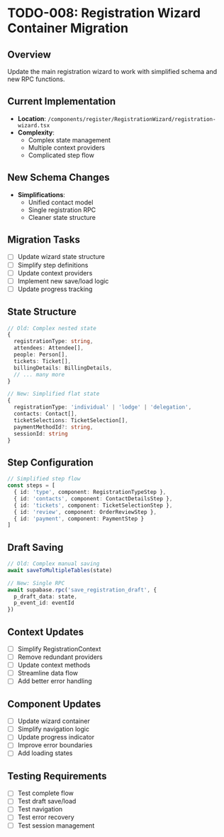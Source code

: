 # TODO-008: Registration Wizard Container Migration

## Overview
Update the main registration wizard to work with simplified schema and new RPC functions.

## Current Implementation
- **Location**: `/components/register/RegistrationWizard/registration-wizard.tsx`
- **Complexity**:
  - Complex state management
  - Multiple context providers
  - Complicated step flow

## New Schema Changes
- **Simplifications**:
  - Unified contact model
  - Single registration RPC
  - Cleaner state structure

## Migration Tasks
- [ ] Update wizard state structure
- [ ] Simplify step definitions
- [ ] Update context providers
- [ ] Implement new save/load logic
- [ ] Update progress tracking

## State Structure
```typescript
// Old: Complex nested state
{
  registrationType: string,
  attendees: Attendee[],
  people: Person[],
  tickets: Ticket[],
  billingDetails: BillingDetails,
  // ... many more
}

// New: Simplified flat state
{
  registrationType: 'individual' | 'lodge' | 'delegation',
  contacts: Contact[],
  ticketSelections: TicketSelection[],
  paymentMethodId?: string,
  sessionId: string
}
```

## Step Configuration
```typescript
// Simplified step flow
const steps = [
  { id: 'type', component: RegistrationTypeStep },
  { id: 'contacts', component: ContactDetailsStep },
  { id: 'tickets', component: TicketSelectionStep },
  { id: 'review', component: OrderReviewStep },
  { id: 'payment', component: PaymentStep }
]
```

## Draft Saving
```typescript
// Old: Complex manual saving
await saveToMultipleTables(state)

// New: Single RPC
await supabase.rpc('save_registration_draft', {
  p_draft_data: state,
  p_event_id: eventId
})
```

## Context Updates
- [ ] Simplify RegistrationContext
- [ ] Remove redundant providers
- [ ] Update context methods
- [ ] Streamline data flow
- [ ] Add better error handling

## Component Updates
- [ ] Update wizard container
- [ ] Simplify navigation logic
- [ ] Update progress indicator
- [ ] Improve error boundaries
- [ ] Add loading states

## Testing Requirements
- [ ] Test complete flow
- [ ] Test draft save/load
- [ ] Test navigation
- [ ] Test error recovery
- [ ] Test session management